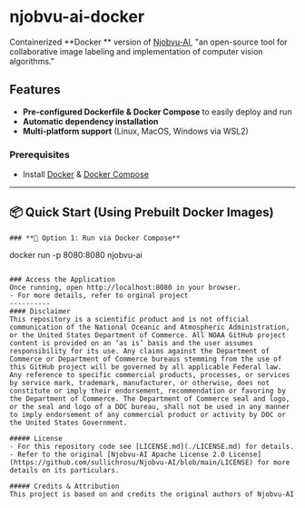 # njobvu-ai-docker

Containerized **Docker ** version of [Njobvu-AI](https://github.com/sullichrosu/Njobvu-AI), "an open-source tool for collaborative image labeling and implementation of computer vision algorithms."

## Features
- **Pre-configured Dockerfile & Docker Compose** to easily deploy and run  
- **Automatic dependency installation** 
- **Multi-platform support** (Linux, MacOS, Windows via WSL2)  

### **Prerequisites**
- Install [Docker](https://docs.docker.com/get-docker/) & [Docker Compose](https://docs.docker.com/compose/install/)

---

## 📦 **Quick Start (Using Prebuilt Docker Images)**

```
### **🔹 Option 1: Run via Docker Compose**
```
docker run -p 8080:8080 njobvu-ai
```

### Access the Application
Once running, open http://localhost:8080 in your browser.
- For more details, refer to orginal project 
----------
#### Disclaimer
This repository is a scientific product and is not official communication of the National Oceanic and Atmospheric Administration, or the United States Department of Commerce. All NOAA GitHub project content is provided on an ‘as is’ basis and the user assumes responsibility for its use. Any claims against the Department of Commerce or Department of Commerce bureaus stemming from the use of this GitHub project will be governed by all applicable Federal law. Any reference to specific commercial products, processes, or services by service mark, trademark, manufacturer, or otherwise, does not constitute or imply their endorsement, recommendation or favoring by the Department of Commerce. The Department of Commerce seal and logo, or the seal and logo of a DOC bureau, shall not be used in any manner to imply endorsement of any commercial product or activity by DOC or the United States Government.

##### License
- For this repository code see [LICENSE.md](./LICENSE.md) for details.
- Refer to the original [Njobvu-AI Apache License 2.0 License](https://github.com/sullichrosu/Njobvu-AI/blob/main/LICENSE) for more details on its particulars.

##### Credits & Attribution
This project is based on and credits the original authors of Njobvu-AI